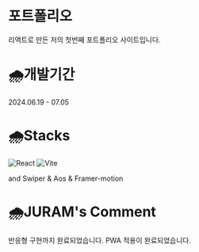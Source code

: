 # 포트폴리오
리액트로 만든 저의 첫번째 포트폴리오 사이트입니다.

# 🌧개발기간
2024.06.19 - 07.05

#  🌧Stacks
![React](https://img.shields.io/badge/react-%2320232a.svg?style=for-the-badge&logo=react&logoColor=%2361DAFB)
![Vite](https://img.shields.io/badge/vite-%23646CFF.svg?style=for-the-badge&logo=vite&logoColor=white)

and Swiper & Aos & Framer-motion

#  🌧JURAM's Comment
반응형 구현까지 완료되었습니다.
PWA 적용이 완료되었습니다.
